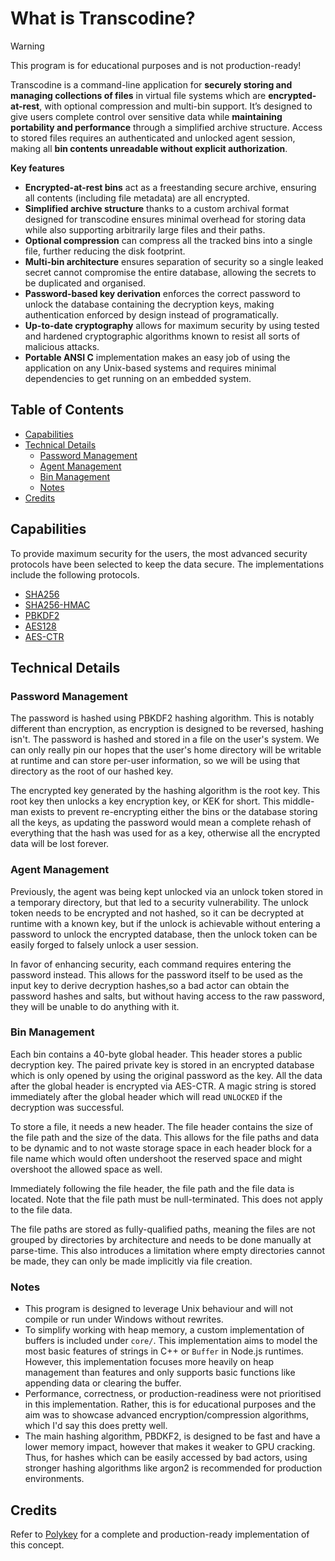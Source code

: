 # What is Transcodine?

<!-- prettier-ignore-start -->
> [!WARNING]
> This program is for educational purposes and is not production-ready!
<!-- prettier-ignore-end -->

Transcodine is a command-line application for **securely storing and managing
collections of files** in virtual file systems which are **encrypted-at-rest**,
with optional compression and multi-bin support. It’s designed to give users
complete control over sensitive data while **maintaining portability and
performance** through a simplified archive structure. Access to stored files
requires an authenticated and unlocked agent session, making all **bin contents
unreadable without explicit authorization**.

**Key features**

- **Encrypted-at-rest bins** act as a freestanding secure archive, ensuring all
  contents (including file metadata) are all encrypted.
- **Simplified archive structure** thanks to a custom archival format designed
  for transcodine ensures minimal overhead for storing data while also
  supporting arbitrarily large files and their paths.
- **Optional compression** can compress all the tracked bins into a single file,
  further reducing the disk footprint.
- **Multi-bin architecture** ensures separation of security so a single leaked
  secret cannot compromise the entire database, allowing the secrets to be
  duplicated and organised.
- **Password-based key derivation** enforces the correct password to unlock the
  database containing the decryption keys, making authentication enforced by
  design instead of programatically.
- **Up-to-date cryptography** allows for maximum security by using tested and
  hardened cryptographic algorithms known to resist all sorts of malicious
  attacks.
- **Portable ANSI C** implementation makes an easy job of using the application
  on any Unix-based systems and requires minimal dependencies to get running on
  an embedded system.

## Table of Contents

- [Capabilities](#capabilities)
- [Technical Details](#technical-details)
  - [Password Management](#password-management)
  - [Agent Management](#agent-management)
  - [Bin Management](#bin-management)
  - [Notes](#notes)
- [Credits](#credits)

## Capabilities

To provide maximum security for the users, the most advanced security protocols
have been selected to keep the data secure. The implementations include the
following protocols.

- [SHA256](https://nvlpubs.nist.gov/nistpubs/FIPS/NIST.FIPS.180-4.pdf)
- [SHA256-HMAC](https://nvlpubs.nist.gov/nistpubs/FIPS/NIST.FIPS.198-1.pdf)
- [PBKDF2](https://www.rfc-editor.org/rfc/pdfrfc/rfc8018.txt.pdf)
- [AES128](https://nvlpubs.nist.gov/nistpubs/FIPS/NIST.FIPS.197-upd1.pdf)
- [AES-CTR](https://nvlpubs.nist.gov/nistpubs/legacy/sp/nistspecialpublication800-38a.pdf)

## Technical Details

### Password Management

The password is hashed using PBKDF2 hashing algorithm. This is notably different
than encryption, as encryption is designed to be reversed, hashing isn't. The
password is hashed and stored in a file on the user's system. We can only really
pin our hopes that the user's home directory will be writable at runtime and can
store per-user information, so we will be using that directory as the root of
our hashed key.

The encrypted key generated by the hashing algorithm is the root key. This root
key then unlocks a key encryption key, or KEK for short. This middle-man exists
to prevent re-encrypting either the bins or the database storing all the keys,
as updating the password would mean a complete rehash of everything that the
hash was used for as a key, otherwise all the encrypted data will be lost
forever.

### Agent Management

Previously, the agent was being kept unlocked via an unlock token stored in a
temporary directory, but that led to a security vulnerability. The unlock token
needs to be encrypted and not hashed, so it can be decrypted at runtime with a
known key, but if the unlock is achievable without entering a password to unlock
the encrypted database, then the unlock token can be easily forged to falsely
unlock a user session.

In favor of enhancing security, each command requires entering the password
instead. This allows for the password itself to be used as the input key to
derive decryption hashes,so a bad actor can obtain the password hashes and
salts, but without having access to the raw password, they will be unable to do
anything with it.

### Bin Management

Each bin contains a 40-byte global header. This header stores a public
decryption key. The paired private key is stored in an encrypted database which
is only opened by using the original password as the key. All the data after the
global header is encrypted via AES-CTR. A magic string is stored immediately
after the global header which will read `UNLOCKED` if the decryption was
successful.

To store a file, it needs a new header. The file header contains the size of the
file path and the size of the data. This allows for the file paths and data to
be dynamic and to not waste storage space in each header block for a file name
which would often undershoot the reserved space and might overshoot the allowed
space as well.

Immediately following the file header, the file path and the file data is
located. Note that the file path must be null-terminated. This does not apply to
the file data.

The file paths are stored as fully-qualified paths, meaning the files are not
grouped by directories by architecture and needs to be done manually at
parse-time. This also introduces a limitation where empty directories cannot be
made, they can only be made implicitly via file creation.

### Notes

- This program is designed to leverage Unix behaviour and will not compile or
  run under Windows without rewrites.
- To simplify working with heap memory, a custom implementation of buffers is
  included under `core/`. This implementation aims to model the most basic
  features of strings in C++ or `Buffer` in Node.js runtimes. However, this
  implementation focuses more heavily on heap management than features and only
  supports basic functions like appending data or clearing the buffer.
- Performance, correctness, or production-readiness were not prioritised in this
  implementation. Rather, this is for educational purposes and the aim was to
  showcase advanced encryption/compression algorithms, which I'd say this does
  pretty well.
- The main hashing algorithm, PBDKF2, is designed to be fast and have a lower
  memory impact, however that makes it weaker to GPU cracking. Thus, for hashes
  which can be easily accessed by bad actors, using stronger hashing algorithms
  like argon2 is recommended for production environments.

## Credits

Refer to [Polykey](https://github.com/MatrixAI/Polykey) for a complete and
production-ready implementation of this concept.
